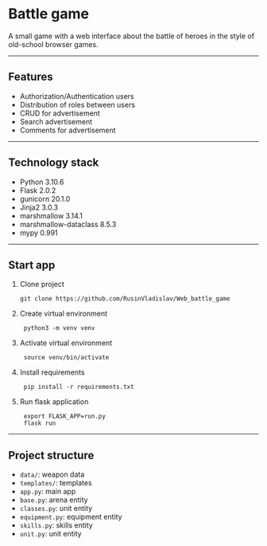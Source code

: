 # Battle game
A small game with a web interface about the battle of heroes in the style of old-school browser games.
***
## Features
- Authorization/Authentication users
- Distribution of roles between users
- CRUD for advertisement
- Search advertisement
- Comments for advertisement
***
## Technology stack
- Python 3.10.6
- Flask 2.0.2
- gunicorn 20.1.0
- Jinja2 3.0.3
- marshmallow 3.14.1
- marshmallow-dataclass 8.5.3
- mypy 0.991
***
## Start app
1. Clone project
   ```
   git clone https://github.com/RusinVladislav/Web_battle_game
2. Create virtual environment
   ```
    python3 -m venv venv
3. Activate virtual environment
   ```
    source venv/bin/activate
4. Install requirements
   ```
    pip install -r requirements.txt
5. Run flask application
   ```
    export FLASK_APP=run.py
    flask run
***
## Project structure
- `data/`: weapon data
- `templates/`: templates
- `app.py`: main app
- `base.py`: arena entity
- `classes.py`: unit entity
- `equipment.py`: equipment entity
- `skills.py`: skills entity
- `unit.py`: unit entity

